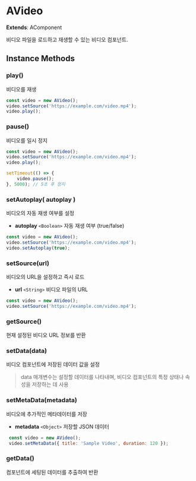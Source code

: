 # AVideo

**Extends**: AComponent

비디오 파일을 로드하고 재생할 수 있는 비디오 컴포넌트.

## Instance Methods

### play()

비디오를 재생

```js
const video = new AVideo(); 
video.setSource('https://example.com/video.mp4'); 
video.play();
```

### pause()

비디오를 일시 정지

```js
const video = new AVideo(); 
video.setSource('https://example.com/video.mp4'); 
video.play(); 

setTimeout(() => { 
	video.pause(); 
}, 5000); // 5초 후 정지
```

### setAutoplay( autoplay )

비디오의 자동 재생 여부를 설정

* **autoplay** `<Boolean>` 자동 재생 여부 (true/false)

```js
const video = new AVideo(); 
video.setSource('https://example.com/video.mp4'); 
video.setAutoplay(true);
```

### setSource(url)

비디오의 URL을 설정하고 즉시 로드

* **url** `<String>` 비디오 파일의 URL

```js
const video = new AVideo(); 
video.setSource('https://example.com/video.mp4');
```

### getSource()

현재 설정된 비디오 URL 정보를 반환

### setData(data)

비디오 컴포넌트에 저장된 데이터 값을 설정

> data 매개변수는 설정할 데이터를 나타내며, 비디오 컴포넌트의 특정 상태나 속성을 저장하는 데 사용

### setMetaData(metadata)

비디오에 추가적인 메타데이터를 저장

* **metadata** `<Object>` 저장할 JSON 데이터

```js
 const video = new AVideo(); 
 video.setMetaData({ title: 'Sample Video', duration: 120 });
```

### getData()

컴포넌트에 세팅된 데이터를 추출하여 반환
